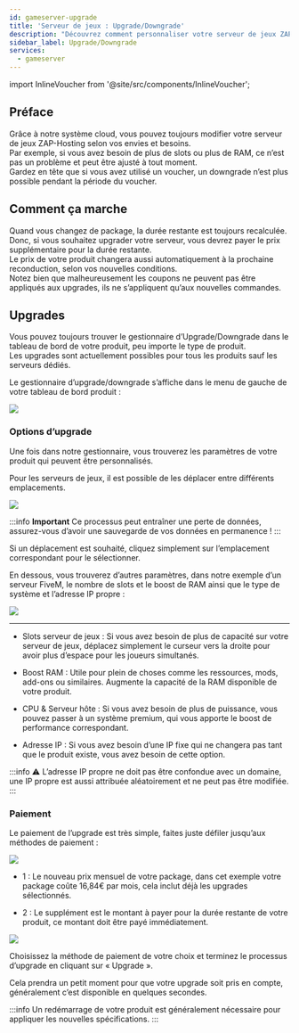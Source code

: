```yaml
---
id: gameserver-upgrade
title: 'Serveur de jeux : Upgrade/Downgrade'
description: "Découvrez comment personnaliser votre serveur de jeux ZAP-Hosting pour de meilleures performances et plus de flexibilité → En savoir plus maintenant"
sidebar_label: Upgrade/Downgrade
services:
  - gameserver
---
```


import InlineVoucher from '@site/src/components/InlineVoucher';

<InlineVoucher />

## Préface

Grâce à notre système cloud, vous pouvez toujours modifier votre serveur de jeux ZAP-Hosting selon vos envies et besoins.  
Par exemple, si vous avez besoin de plus de slots ou plus de RAM, ce n’est pas un problème et peut être ajusté à tout moment.  
Gardez en tête que si vous avez utilisé un voucher, un downgrade n’est plus possible pendant la période du voucher.

## Comment ça marche

Quand vous changez de package, la durée restante est toujours recalculée. Donc, si vous souhaitez upgrader votre serveur, vous devrez payer le prix supplémentaire pour la durée restante.  
Le prix de votre produit changera aussi automatiquement à la prochaine reconduction, selon vos nouvelles conditions.  
Notez bien que malheureusement les coupons ne peuvent pas être appliqués aux upgrades, ils ne s’appliquent qu’aux nouvelles commandes.

## Upgrades

Vous pouvez toujours trouver le gestionnaire d’Upgrade/Downgrade dans le tableau de bord de votre produit, peu importe le type de produit.  
Les upgrades sont actuellement possibles pour tous les produits sauf les serveurs dédiés.

Le gestionnaire d’upgrade/downgrade s’affiche dans le menu de gauche de votre tableau de bord produit :

![](https://screensaver01.zap-hosting.com/index.php/s/f9z7xyEpB55ZZ52/preview)

### Options d’upgrade

Une fois dans notre gestionnaire, vous trouverez les paramètres de votre produit qui peuvent être personnalisés.

Pour les serveurs de jeux, il est possible de les déplacer entre différents emplacements.

![](https://screensaver01.zap-hosting.com/index.php/s/tW3sbKxSszQpb8a/preview)

:::info
**Important** Ce processus peut entraîner une perte de données, assurez-vous d’avoir une sauvegarde de vos données en permanence !
:::

Si un déplacement est souhaité, cliquez simplement sur l’emplacement correspondant pour le sélectionner.

En dessous, vous trouverez d’autres paramètres, dans notre exemple d’un serveur FiveM, le nombre de slots et le boost de RAM ainsi que le type de système et l’adresse IP propre :

![](https://screensaver01.zap-hosting.com/index.php/s/eb5FsMSdwJszjWK/preview)

*** 

* Slots serveur de jeux : Si vous avez besoin de plus de capacité sur votre serveur de jeux, déplacez simplement le curseur vers la droite pour avoir plus d’espace pour les joueurs simultanés.

* Boost RAM : Utile pour plein de choses comme les ressources, mods, add-ons ou similaires. Augmente la capacité de la RAM disponible de votre produit.

* CPU & Serveur hôte : Si vous avez besoin de plus de puissance, vous pouvez passer à un système premium, qui vous apporte le boost de performance correspondant.

* Adresse IP : Si vous avez besoin d’une IP fixe qui ne changera pas tant que le produit existe, vous avez besoin de cette option.

:::info
⚠ L’adresse IP propre ne doit pas être confondue avec un domaine, une IP propre est aussi attribuée aléatoirement et ne peut pas être modifiée.
:::

### Paiement

Le paiement de l’upgrade est très simple, faites juste défiler jusqu’aux méthodes de paiement :

![](https://screensaver01.zap-hosting.com/index.php/s/PFsBtsMr7iyRadf/preview)

* 1 : Le nouveau prix mensuel de votre package, dans cet exemple votre package coûte 16,84€ par mois, cela inclut déjà les upgrades sélectionnés.

* 2 : Le supplément est le montant à payer pour la durée restante de votre produit, ce montant doit être payé immédiatement.

![](https://screensaver01.zap-hosting.com/index.php/s/XtyJ6X4jjfz3AEY/preview)

Choisissez la méthode de paiement de votre choix et terminez le processus d’upgrade en cliquant sur « Upgrade ».

Cela prendra un petit moment pour que votre upgrade soit pris en compte, généralement c’est disponible en quelques secondes.

:::info
Un redémarrage de votre produit est généralement nécessaire pour appliquer les nouvelles spécifications.
:::

<InlineVoucher />
